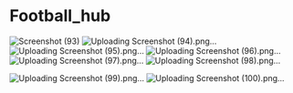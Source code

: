 # Football_hub


![Screenshot (93)](https://github.com/leenimad52/Football_hub/assets/132188612/7adc2b07-d9af-46a3-b0f7-578c3bc8c10f)
![Uploading Screenshot (94).png…]()
![Uploading Screenshot (95).png…]()
![Uploading Screenshot (96).png…]()
![Uploading Screenshot (97).png…]()
![Uploading Screenshot (98).png…]()

![Uploading Screenshot (99).png…]()
![Uploading Screenshot (100).png…]()

